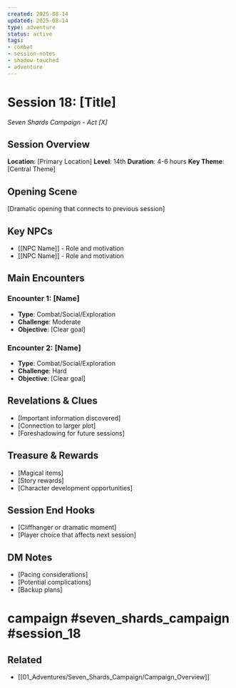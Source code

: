 ```yaml
---
created: 2025-08-14
updated: 2025-08-14
type: adventure
status: active
tags:
- combat
- session-notes
- shadow-touched
- adventure
---
```


# Session 18: [Title]

*Seven Shards Campaign - Act [X]*

## Session Overview

**Location**: [Primary Location]
**Level**: 14th
**Duration**: 4-6 hours
**Key Theme**: [Central Theme]

## Opening Scene

[Dramatic opening that connects to previous session]

## Key NPCs

- [[NPC Name]] - Role and motivation
- [[NPC Name]] - Role and motivation

## Main Encounters

### Encounter 1: [Name]

- **Type**: Combat/Social/Exploration
- **Challenge**: Moderate
- **Objective**: [Clear goal]

### Encounter 2: [Name]

- **Type**: Combat/Social/Exploration
- **Challenge**: Hard
- **Objective**: [Clear goal]

## Revelations & Clues

- [Important information discovered]
- [Connection to larger plot]
- [Foreshadowing for future sessions]

## Treasure & Rewards

- [Magical items]
- [Story rewards]
- [Character development opportunities]

## Session End Hooks

- [Cliffhanger or dramatic moment]
- [Player choice that affects next session]

## DM Notes

- [Pacing considerations]
- [Potential complications]
- [Backup plans]

# campaign #seven_shards_campaign #session_18


## Related
- [[01_Adventures/Seven_Shards_Campaign/Campaign_Overview]]
